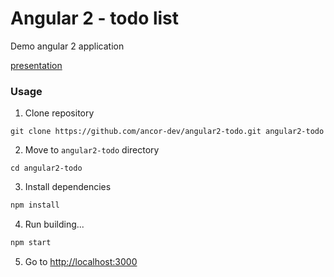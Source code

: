 # Angular 2 - todo list

Demo angular 2 application

[presentation](https://raw.githubusercontent.com/ancor-dev/angular2-todo/master/presentation/angular-2-introduction.pdf)

### Usage

1) Clone repository
```
git clone https://github.com/ancor-dev/angular2-todo.git angular2-todo
```
2) Move to `angular2-todo` directory
```
cd angular2-todo
```
3) Install dependencies
```bash
npm install
```
4) Run building...
```bash
npm start
```
5) Go to [http://localhost:3000](http://localhost:3000)
